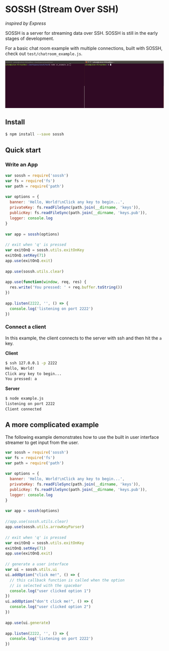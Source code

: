 # SOSSH (Stream Over SSH)
_inspired by Express_

SOSSH is a server for streaming data over SSH. SOSSH is still in the early stages of development.

For a basic chat room example with multiple connections, built with SOSSH, check out `test/chatroom_example.js`.

![](assets/sossh_example.gif)

## Install

```sh
$ npm install --save sossh
```

## Quick start

### Write an App

```js
var sossh = require('sossh')
var fs = require('fs')
var path = require('path')

var options = {
  banner: 'Hello, World!\nClick any key to begin...',
  privateKey: fs.readFileSync(path.join(__dirname, 'keys')),
  publicKey: fs.readFileSync(path.join(__dirname, 'keys.pub')),
  logger: console.log
}

var app = sossh(options)

// exit when 'q' is pressed
var exitOnQ = sossh.utils.exitOnKey
exitOnQ.setKey(71)
app.use(exitOnQ.exit)

app.use(sossh.utils.clear)

app.use(function(window, req, res) {
  res.write('You pressed: ' + req.buffer.toString())
})

app.listen(2222, '', () => {
  console.log('listening on port 2222')
})
```

### Connect a client
In this example, the client connects to the server with ssh and then hit the `a` key.

**Client**
```sh
$ ssh 127.0.0.1 -p 2222
Hello, World!
Click any key to begin...
You pressed: a
```

**Server**
```sh
$ node example.js
listening on port 2222
Client connected
```

## A more complicated example

The following example demonstrates how to use the built in user interface streamer to get input from the user.

```js
var sossh = require('sossh')
var fs = require('fs')
var path = require('path')

var options = {
  banner: 'Hello, World!\nClick any key to begin...',
  privateKey: fs.readFileSync(path.join(__dirname, 'keys')),
  publicKey: fs.readFileSync(path.join(__dirname, 'keys.pub')),
  logger: console.log
}

var app = sossh(options)

//app.use(sossh.utils.clear)
app.use(sossh.utils.arrowKeyParser)

// exit when 'q' is pressed
var exitOnQ = sossh.utils.exitOnKey
exitOnQ.setKey(71)
app.use(exitOnQ.exit)

// generate a user interface
var ui = sossh.utils.ui
ui.addOption("click me!", () => {
  // this callback function is called when the option
  // is selected with the spacebar
  console.log("user clicked option 1")
})
ui.addOption("don't click me!", () => {
  console.log("user clicked option 2")
})

app.use(ui.generate)

app.listen(2222, '', () => {
  console.log('listening on port 2222')
})
```
